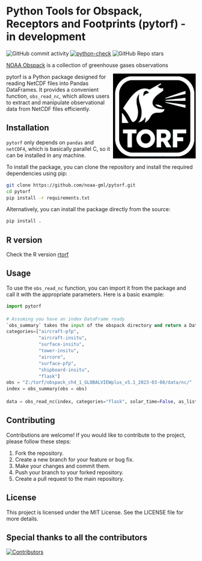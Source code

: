 # Python Tools for Obspack, Receptors and Footprints (pytorf) - in development

![GitHub commit activity](https://img.shields.io/github/commit-activity/y/noaa-gml/pytorf)
[![python-check](https://github.com/noaa-gml/pytorf/actions/workflows/python-app.yml/badge.svg)](https://github.com/noaa-gml/pytorf/actions/workflows/python-app.yml)
![GitHub Repo stars](https://img.shields.io/github/stars/noaa-gml/pytorf)

[NOAA Obspack](https://gml.noaa.gov/ccgg/obspack/) is a collection of greenhouse gases observations


<img src="https://github.com/noaa-gml/rtorf/blob/main/man/figures/logo.png?raw=true" align="right" alt="" width="220" />

pytorf is a Python package designed for reading NetCDF files into Pandas DataFrames. It provides a convenient function, `obs_read_nc`, which allows users to extract and manipulate observational data from NetCDF files efficiently.


## Installation

`pytorf` only depends on `pandas` and `netCDF4`, which is basically parallel C, 
so it can be installed in any machine.

To install the package, you can clone the repository and install the required dependencies using pip:

```bash
git clone https://github.com/noaa-gml/pytorf.git
cd pytorf
pip install -r requirements.txt
```

Alternatively, you can install the package directly from the source:

```bash
pip install .
```
## R version 

Check the R version [rtorf]( https://github.com/noaa-gml/rtorf)

## Usage

To use the `obs_read_nc` function, you can import it from the package and call it with the appropriate parameters. Here is a basic example:

```python
import pytorf

# Assuming you have an index DataFrame ready
`obs_summary` takes the input of the obspack directory and return a DataFrame
categories=["aircraft-pfp",
            "aircraft-insitu", 
            "surface-insitu",
            "tower-insitu", 
            "aircore",
            "surface-pfp",
            "shipboard-insitu",
            "flask"]
obs = "Z:/torf/obspack_ch4_1_GLOBALVIEWplus_v5.1_2023-03-08/data/nc/"
index = obs_summary(obs = obs)

data = obs_read_nc(index, categories="flask", solar_time=False, as_list=False, verbose=True)
```

## Contributing

Contributions are welcome! If you would like to contribute to the project, please follow these steps:

1. Fork the repository.
2. Create a new branch for your feature or bug fix.
3. Make your changes and commit them.
4. Push your branch to your forked repository.
5. Create a pull request to the main repository.

## License

This project is licensed under the MIT License. See the LICENSE file for more details.

## Special thanks to all the contributors

[![Contributors](https://contrib.rocks/image?repo=noaa-gml/pytorf)](https://github.com/noaa-gml/pytorf/graphs/contributors)